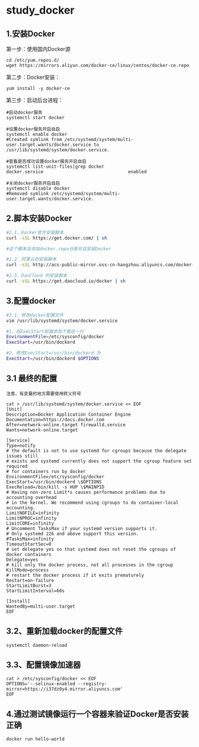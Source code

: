 # study_docker

## 1.安装Docker

第一步：使用国内Docker源
```
cd /etc/yum.repos.d/
wget https://mirrors.aliyun.com/docker-ce/linux/centos/docker-ce.repo
 ```

第二步：Docker安装：
```
yum install -y docker-ce
```

第三步：启动后台进程：
```
#启动docker服务
systemctl start docker

#设置docker服务开启自启
systemctl enable docker
#Created symlink from /etc/systemd/system/multi-user.target.wants/docker.service to /usr/lib/systemd/system/docker.service.

#查看是否成功设置docker服务开启自启
systemctl list-unit-files|grep docker
docker.service                                enabled

#关闭docker服务开启自启
systemctl disable docker
#Removed symlink /etc/systemd/system/multi-user.target.wants/docker.service.
```

## 2.脚本安装Docker
```bash
#2.1、Docker官方安装脚本
curl -sSL https://get.docker.com/ | sh

#这个脚本会添加docker.repo仓库并且安装Docker

#2.2、阿里云的安装脚本
curl -sSL http://acs-public-mirror.oss-cn-hangzhou.aliyuncs.com/docker-engine/internet | sh -

#2.3、DaoCloud 的安装脚本
curl -sSL https://get.daocloud.io/docker | sh

```

## 3.配置docker
```bash
#3.1、修改docker配置文件
vim /usr/lib/systemd/system/docker.service

#1、在ExecStart前面添加下面这一行
EnvironmentFile=/etc/sysconfig/docker
ExecStart=/usr/bin/dockerd

#2、修改ExecStart=/usr/bin/dockerd 为 
ExecStart=/usr/bin/dockerd $OPTIONS
```
## 3.1 最终的配置

    注意，有变量的地方需要使用转义符号
    
    cat > /usr/lib/systemd/system/docker.service << EOF
    [Unit]
    Description=Docker Application Container Engine
    Documentation=https://docs.docker.com
    After=network-online.target firewalld.service
    Wants=network-online.target

    [Service]
    Type=notify
    # the default is not to use systemd for cgroups because the delegate issues still
    # exists and systemd currently does not support the cgroup feature set required
    # for containers run by docker
    EnvironmentFile=/etc/sysconfig/docker
    ExecStart=/usr/bin/dockerd \$OPTIONS
    ExecReload=/bin/kill -s HUP \$MAINPID
    # Having non-zero Limit*s causes performance problems due to accounting overhead
    # in the kernel. We recommend using cgroups to do container-local accounting.
    LimitNOFILE=infinity
    LimitNPROC=infinity
    LimitCORE=infinity
    # Uncomment TasksMax if your systemd version supports it.
    # Only systemd 226 and above support this version.
    #TasksMax=infinity
    TimeoutStartSec=0
    # set delegate yes so that systemd does not reset the cgroups of docker containers
    Delegate=yes
    # kill only the docker process, not all processes in the cgroup
    KillMode=process
    # restart the docker process if it exits prematurely
    Restart=on-failure
    StartLimitBurst=3
    StartLimitInterval=60s

    [Install]
    WantedBy=multi-user.target
    EOF

## 3.2、重新加载docker的配置文件
    systemctl daemon-reload

## 3.3、配置镜像加速器
    cat > /etc/sysconfig/docker << EOF
    OPTIONS='--selinux-enabled --registry-mirror=https://i37dz0y4.mirror.aliyuncs.com'
    EOF


## 4.通过测试镜像运行一个容器来验证Docker是否安装正确
```bash
docker run hello-world
```
